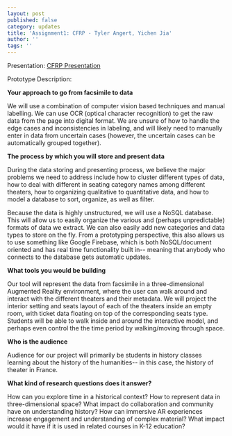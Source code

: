 ```yaml
---
layout: post
published: false
category: updates
title: 'Assignment1: CFRP - Tyler Angert, Yichen Jia'
author: ''
tags: ''
---
```

Presentation:
[CFRP Presentation](https://docs.google.com/presentation/d/11f8RestYXN7OCUwZOLnjimDwbmdwR9prE5ShLQmIvzY/edit?usp=sharing)

Prototype Description:

**Your approach to go from facsimile to data**

We will use a combination of computer vision based techniques and manual labelling. We can use OCR (optical character recognition) to get the raw data from the page into digital format. We are unsure of how to handle the edge cases and inconsistencies in labeling, and will likely need to manually enter in data from uncertain cases (however, the uncertain cases can be automatically grouped together).

**The process by which you will store and present data**

During the data storing and presenting process, we believe the major problems we need to address include how to cluster different types of data, how to deal with different in seating category names among different theaters, how to organizing qualitative to quantitative data,  and how to model a database to sort, organize, as well as filter. 

Because the data is highly unstructured, we will use a NoSQL database. This will allow us to easily organize the various and (perhaps unpredictable) formats of data we extract. We can also easily add new categories and data types to store on the fly. From a prototyping perspective, this also allows us to use something like Google Firebase, which is both NoSQL/document oriented and has real time functionality built in-- meaning that anybody who connects to the database gets automatic updates.

**What tools you would be building**

Our tool will represent the data from facsimile in a three-dimensional Augmented Reality environment, where the user can walk around and interact with the different theaters and their metadata. We will project the interior setting and seats layout of each of the theaters inside an empty room, with ticket data floating on top of the corresponding seats type. Students will be able to walk inside and around the interactive model, and perhaps even control the the time period by walking/moving through space.

**Who is the audience**

Audience for our project will primarily be students in history classes learning about the history of the humanities-- in this case, the history of theater in France.

**What kind of research questions does it answer?**

How can you explore time in a historical context?
How to represent data in three-dimensional space?
What impact do collaboration and community have on understanding history? 
How can immersive AR experiences increase engagement and understanding of complex material?
What impact would it have if it is used in related courses in K-12 education? 
